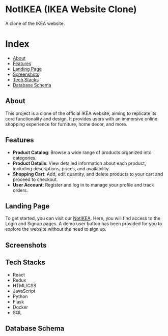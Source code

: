 # NotIKEA (IKEA Website Clone)

A clone of the IKEA website.

# Index 
- [About](#about)
- [Features](#features)
- [Landing Page](#landing-page)
- [Screenshots](#screenshots)
- [Tech Stacks](#tech-stack)
- [Database Schema](#database-schema)


## About

This project is a clone of the official IKEA website, aiming to replicate its core functionality and design. It provides users with an immersive online shopping experience for furniture, home decor, and more.

## Features

- **Product Catalog**: Browse a wide range of products organized into categories.
- **Product Details**: View detailed information about each product, including descriptions, prices, and availability.
- **Shopping Cart**: Add, edit quantity, and delete products to your cart and proceed to checkout.
- **User Account**: Register and log in to manage your profile and track orders.

## Landing Page

To get started, you can visit our [NotIKEA](https://notikea-2t7l.onrender.com). Here, you will find access to the Login and Signup pages. A demo user button has been provided for you to explore the website without the need to sign up.

## Screenshots

## Tech Stacks
- React
- Redux
- HTML/CSS
- JavaScript
- Python
- Flask
- Docker
- SQL

## Database Schema